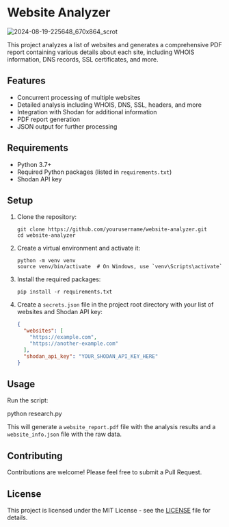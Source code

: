 # Website Analyzer

![2024-08-19-225648_670x864_scrot](https://github.com/user-attachments/assets/fa3698b4-3632-4220-94ea-94bf255aed55)

This project analyzes a list of websites and generates a comprehensive PDF report containing various details about each site, including WHOIS information, DNS records, SSL certificates, and more.

## Features

- Concurrent processing of multiple websites
- Detailed analysis including WHOIS, DNS, SSL, headers, and more
- Integration with Shodan for additional information
- PDF report generation
- JSON output for further processing

## Requirements

- Python 3.7+
- Required Python packages (listed in `requirements.txt`)
- Shodan API key

## Setup

1. Clone the repository:
   ```
   git clone https://github.com/yourusername/website-analyzer.git
   cd website-analyzer
   ```

2. Create a virtual environment and activate it:
   ```
   python -m venv venv
   source venv/bin/activate  # On Windows, use `venv\Scripts\activate`
   ```

3. Install the required packages:
   ```
   pip install -r requirements.txt
   ```

4. Create a `secrets.json` file in the project root directory with your list of websites and Shodan API key:
   ```json
   {
     "websites": [
       "https://example.com",
       "https://another-example.com"
     ],
     "shodan_api_key": "YOUR_SHODAN_API_KEY_HERE"
   }
   ```

## Usage

Run the script:

python research.py

This will generate a `website_report.pdf` file with the analysis results and a `website_info.json` file with the raw data.

## Contributing

Contributions are welcome! Please feel free to submit a Pull Request.

## License

This project is licensed under the MIT License - see the [LICENSE](LICENSE) file for details.
